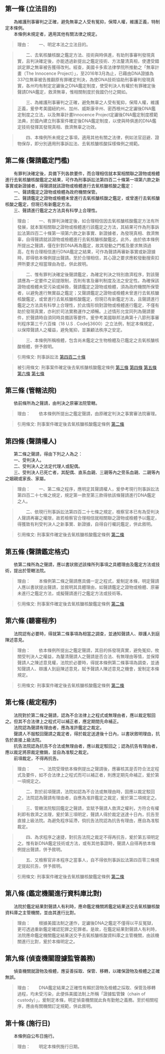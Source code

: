 第一條 (立法目的)
-----------------
　　為維護刑事審判之正確，避免無辜之人受有冤抑，保障人權，維護正義，特制定本條例。  
　　本條例未規定者，適用其他有關法律之規定。  
> 理由：　　一、明定本法之立法目的。

> 　　二、去氧核醣核酸之鑑定方法、技術與時俱進，有助刑事審判發現真實，且判決確定後，亦能透過新提出之鑑定技術、方法釐清真相，使遭受錯誤定罪之無辜被告獲得改判。經查，美國卡多索法律學院所推動之「無辜計畫（The Innocence Project）」，至2016年3月為止，已藉由DNA證據為337位無辜被告推翻原有罪確定判決，為使DNA技術協助刑事審判發現真實，各州均有制定定讞後之DNA鑑定制度，使受判決人有權於有罪確定後聲請DNA鑑定，救濟無辜，惟相關制度於我國仍付之闕如。

> 　　三、為維護刑事審判之正確，避免無辜之人受有冤抑，保障人權，維護正義，爰參考美國紐約州、加州、威斯康辛州、密西根州之定讞後DNA鑑定制度之立法，以及無辜計畫Innocence Project定讞後DNA鑑定制度模範法典，於國內建立刑事案件確定後DNA鑑定制度，以使與時俱進的DNA鑑定技術發揮其發現真相、救濟無辜之功效。

> 　　四、本條例所未規定之事項，適用其他有關之法律，例如法官迴避、證物保存，即分別適用刑事訴訟法、去氧核醣核酸採樣條例之規範。



第二條 (聲請鑑定門檻)
---------------------
　　有罪判決確定後，具備下列各款要件，而合理相信就本案相關聯之證物或檢體進行去氧核醣核酸鑑定之結果，可作為刑事訴訟法第四百二十條第一項第六款之新事實或新證據者，得聲請就該證物或檢體進行去氧核醣核酸之鑑定：  
　　一、聲請鑑定之證物或檢體為政府機關保管。  
　　二、聲請鑑定之證物或檢體未曾進行去氧核醣核酸之鑑定，或曾進行去氧核醣核酸之鑑定，但現已有新鑑定方法。  
　　三、聲請進行鑑定之方法具有科學上合理性。  
> 理由：　　一、有罪判決確定後，如合理相信因去氧核醣核酸鑑定方法有所發展，就本案相關聯之證物或檢體進行該鑑定之方法，其結果可作為刑事訴訟法第四百二十條第一項第六款之新事實、新證據者，為發現真相、救濟無辜，自得聲請就該證物或檢體進行去氧核醣核酸鑑定。此外，由於依本條例所提出之聲請，僅在針對DNA再為鑑定，故其發動之門檻及要求無須過高，在有合理相信進行DNA鑑定之結果，可作為聲請再審新事實或新證據時，即得依本條例提出聲請。至於合理相信，其心證之要求應較發動搜索扣押所要求之相當理由為低，併此敘明。

> 　　二、惟有罪判決確定後聲請鑑定，為確定判決之特別救濟程序，對該聲請應為一定要件之前提限制，否則有害及審判制度及法之安定性。為確保該證物或檢體未受污染或掉換，聲請鑑定之證物或檢體，須為政府機關所保管者，以避免進行無實益之鑑定；又聲請鑑定之證物或檢體未曾進行去氧核醣核酸鑑定，或曾進行去氧核醣核酸鑑定，但現已有新鑑定方法，且聲請進行鑑定之方法具有科學上合理性，於此情形倘對證物或檢體進行鑑定，不僅有助於發現真實，亦利於司法實務運作之順暢。上述情形允宜同列為聲請要件，於聲請時自須同時具備該等要件。爰參考美國聯邦法典第十八節刑事審判程序第三千六百條（18 U.S . Code§3600）之立法例，制定本條規定，以保障聲請人之權益，避免冤抑，並兼顧法秩序之安定。

> 　　三、本條例所稱檢體，包含尚未鑑定之生物檢體及已鑑定之去氧核醣核酸檢體，併予敘明。

> 引用條文: 刑事訴訟法 [第四百二十條](4552#第四百二十條-為受判決人利益聲請再審之事由)

> 被引用條文: 刑事案件確定後去氧核醣核酸鑑定條例 [第三條](1255#第三條-管轄法院) [第四條](1255#第四條-聲請權人) [第五條](1255#第五條-聲請鑑定格式) [第六條](1255#第六條-聽審程序) [第七條](1255#第七條-裁定程序)



第三條 (管轄法院)
-----------------
　　依前條所為之聲請，由判決之原審法院管轄。  
> 理由：　　依本條例所提出之鑑定聲請，由原確定判決之事實審法院審理。

> 引用條文: 刑事案件確定後去氧核醣核酸鑑定條例 [第二條](1255#第二條-聲請鑑定門檻)



第四條 (聲請權人)
-----------------
　　第二條之聲請，得由下列之人為之：  
　　一、受判決人。  
　　二、受判決人之法定代理人或配偶。  
　　三、受判決人已死亡者，其配偶、直系血親、三親等內之旁系血親、二親等內之姻親或家長、家屬。  
> 理由：　　一、第二條之程序，應明定其聲請權人，爰參考現行刑事訴訟法第四百二十七條之規定，規定第一款至第三款得依該條聲請進行DNA鑑定之人。

> 　　二、依現行刑事訴訟法第四百二十七條之規定，檢察官本已有為受判決人聲請再審之權限，故若檢察官合理相信就相關聯之證物或檢體予以鑑定，得獲致有利受判決人之新事實、新證據，自得自行囑託鑑定，併此敘明。

> 引用條文: 刑事案件確定後去氧核醣核酸鑑定條例 [第二條](1255#第二條-聲請鑑定門檻)



第五條 (聲請鑑定格式)
---------------------
　　依第二條所為之聲請，應以書狀敘述該條所列事項之具體理由及鑑定方法或技術，提出於管轄法院。  
> 理由：　　本條例第二條之聲請應具備一定之程式，爰制定本條，明定聲請人應以書狀提出聲請，並敘明其具體理由，如聲請鑑定之證物或檢體、原審未進行之鑑定方法，或擬聲請進行之鑑定方法或技術等。

> 引用條文: 刑事案件確定後去氧核醣核酸鑑定條例 [第二條](1255#第二條-聲請鑑定門檻)



第六條 (聽審程序)
-----------------
　　法院認有必要時，得就第二條事項為相當之調查，並通知聲請人、辯護人到庭陳述意見。  
> 理由：　　依本條例所提出之鑑定聲請，其目的係發現真實，避免冤抑，攸關受判決人之權益，為釐清聲請人之聲請是否合法、有無理由等情，並保障聲請人之陳述意見權，法院於必要時，得就本條例第二條事項為調查，並通知聲請人、辯護人到庭陳述意見，賦予聲請人陳述意見之機會，爰制定本條規定。

> 引用條文: 刑事案件確定後去氧核醣核酸鑑定條例 [第二條](1255#第二條-聲請鑑定門檻)



第七條 (裁定程序)
-----------------
　　法院對於第二條之聲請，認為不合法律上之程式或無理由者，應以裁定駁回之。但其不合法律上之程式可以補正者，應定期間先命補正。  
　　法院認為聲請有理由者，應為准許鑑定之裁定。  
　　聲請人不服駁回聲請之裁定者，得於裁定送達後十日內，以書狀敘明理由，抗告於直接上級法院。  
　　抗告法院認為抗告不合法或無理由者，應以裁定駁回之；認為抗告有理由者，應以裁定將原裁定撤銷，並自為准駁之裁定。  
　　前項裁定，不得再抗告。  
> 理由：　　一、法院受理依本條例提出之聲請後，應審核其是否符合法定程式及要件，如不合法律上之程式而可以補正者，則應定期先命補正，爰於第一項規定之。

> 　　二、對於前項聲請，法院如認為不合法或無理由時，固應以裁定駁回之，法院認為聲請有理由者，自應為准許鑑定之裁定，爰於第二項規定之。

> 　　三、管轄法院駁回鑑定之聲請，宜賦予聲請人救濟之權利，方符合有權利即有救濟之法理，爰於第三項明定，聲請人得於裁定送達十日內，抗告至直接上級法院。為避免程序延滯，倘抗告法院認為抗告有理由，應自為准駁裁定。

> 　　四、為求程序之速捷，對抗告法院之裁定不得再抗告，爰於第五項明定之。惟有新DNA鑑定技術或方法，或有其他事證時，聲請人自得再依本條例提出聲請，併予敘明。

> 　　五、又檢察官非本程序之當事人，自不得依刑事訴訟法第四百零三條規定提起抗告，併予敘明。

> 引用條文: 刑事案件確定後去氧核醣核酸鑑定條例 [第二條](1255#第二條-聲請鑑定門檻)



第八條 (鑑定機關進行資料庫比對)
-------------------------------
　　法院於鑑定結果對聲請人有利時，應命鑑定機關將鑑定結果送交去氧核醣核酸資料庫之主管機關，並由其進行比對。  
> 理由：　　根據美國法制之運作，定讞後DNA之鑑定不僅得以平反冤獄，更可透過重新鑑定確認犯罪之犯罪者。是故，在鑑定結果對聲請人有利時，法院應命鑑定機關鑑定結果送交予去氧核醣核酸資料庫之主管機關，由該機關進行比對，爰於本條明定之。



第九條 (偵查機關證據監管義務)
-----------------------------
　　偵查機關就證物及檢體，應妥善採取、保管、移轉，以確保證物及檢體之正確無誤。  
> 理由：　　DNA鑑定結果之正確性有賴於證物及檢體之採取、保管及移轉過程，均未受污染，此便係美國法制上所稱「證據監管鍊（chain of custody）」，爰制定本條，明定偵查機關就此負有勤勉之義務。至於相關程序，應由有關機關訂定規範，併此敘明。



第十條 (施行日)
---------------
　　本條例自公布日施行。  
> 理由：　　明定本條例施行日期。